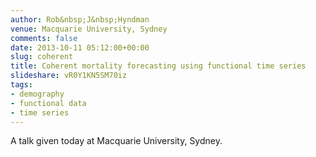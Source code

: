 ```yaml
---
author: Rob&nbsp;J&nbsp;Hyndman
venue: Macquarie University, Sydney
comments: false
date: 2013-10-11 05:12:00+00:00
slug: coherent
title: Coherent mortality forecasting using functional time series
slideshare: vR0Y1KN5SM70iz
tags:
- demography
- functional data
- time series
---
```


A talk given today at Macquarie University, Sydney.
